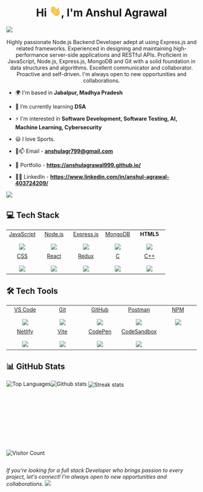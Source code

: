 
<h1 align="center"> Hi <img height="30px" src="https://raw.githubusercontent.com/ABSphreak/ABSphreak/master/gifs/Hi.gif" alt="👋" />, I'm Anshul Agrawal </h1>

<img src="https://readme-typing-svg.herokuapp.com/?size=24&duration=10000&pause=1000&color=90EE90&center=true&vCenter=true&width=800&height=32&lines=A+Nodejs+Backend +Developer;A+Problem+Solver;An+Innovative+Thinker;A+Team+Player">


<p align="center" >Highly passionate Node.js Backend Developer adept at using Express.js and related frameworks. Experienced in designing and maintaining high-performance
server-side applications and RESTful APIs. Proficient in JavaScript, Node.js, Express.js,
MongoDB and Git with a solid foundation in data structures and algorithms. Excellent communicator and collaborator. Proactive and self-driven. I'm always open to new opportunities and collaborations.</p>

- 🌍 I'm based in **Jabalpur, Madhya Pradesh**

- 🌱 I’m currently learning **DSA**
 
- ⚡ I'm interested in **Software Development, Software Testing, AI, Machine Learning, Cybersecurity**

- 😃 I love Sports.

- 📧📫 Email - **anshulagr799@gmail.com**

- 💼 Portfolio - **https://anshulagrawal999.github.io/**

- 👨‍💻 LinkedIn - **https://www.linkedin.com/in/anshul-agrawal-403724209/**

  

<a href="https://www.linkedin.com/in/anshul-agrawal-403724209/"> <img  src="https://skillicons.dev/icons?i=linkedin" /> </a>

<h2 align="left"> 💻 Tech Stack</h2>
<table align="center">
  <tbody>
   <tr valign="top">
    <td width="20%" align="center">
        <a href="https://developer.mozilla.org/en-US/docs/Web/JavaScript">
          <span>JavaScript</span> <br/> <br/>
          <img height="64px" src="https://skillicons.dev/icons?i=javascript" />
        </a>
      </td>
      <td width="20%" align="center">
        <a href="https://nodejs.org/">
          <span>Node.js</span> <br/> <br/>
          <img height="64px" src="https://skillicons.dev/icons?i=nodejs" />
        </a>
      </td>
      <td width="20%" align="center">
        <a href="http://expressjs.com/">
          <span>Express.js</span> <br/> <br/>
          <img height="64px" src="https://skillicons.dev/icons?i=expressjs" />
        </a>
      </td>
      <td width="20%" align="center">
        <a href="https://www.mongodb.org/">
          <span>MongoDB</span> <br/> <br/>
          <img height="64px" src="https://skillicons.dev/icons?i=mongodb" />
        </a>
      </td>
      <td width="20%" align="center">
        <a style="font-weight: bold; text-decoration: none;" href="https://developer.mozilla.org/en-US/docs/Web/HTML">
          <span>HTML5</span> <br/> <br/>
          <img height="64px" src="https://skillicons.dev/icons?i=html" />
        </a>
      </td>
    </tr> 
    <tr>
      <td width="20%" align="center">
        <a href="https://developer.mozilla.org/en-US/docs/Web/CSS">
          <span>CSS</span> <br/> <br/>
          <img height="64px" src="https://skillicons.dev/icons?i=css" />
        </a>
      </td>
      <td width="20%" align="center">
        <a href="https://react.dev/">
          <span>React</span> <br/> <br/>
          <img height="64px" src="https://skillicons.dev/icons?i=react" />
        </a>
      </td>
     <td width="20%" align="center">
        <a href="https://redux.js.org/">
          <span>Redux</span> <br/> <br/>
          <img height="64px" src="https://skillicons.dev/icons?i=redux" />
        </a>
      </td>
     <td width="20%" align="center">
        <a href="https://www.geeksforgeeks.org/c-programming-language/">
          <span>C</span> <br/> <br/>
          <img height="64px" src="https://skillicons.dev/icons?i=c" />
        </a>
      </td>
     <td width="20%" align="center">
        <a href="https://www.geeksforgeeks.org/c-plus-plus/">
          <span>C++</span> <br/> <br/>
          <img height="64px" src="https://skillicons.dev/icons?i=cpp" />
        </a>
      </td>
    </tr>
  </tbody>
</table>


<h2 align="left"> 🛠️ Tech Tools </h2>
<table align="center">
  <tbody>
   <tr valign="top">
    <td width="20%" align="center">
        <a href="https://code.visualstudio.com/">
          <span>VS Code</span> <br/> <br/>
          <img height="64px" src="https://skillicons.dev/icons?i=vscode" />
        </a>
      </td>
      <td width="20%" align="center">
        <a href="https://git-scm.com/">
          <span>Git</span> <br/> <br/>
          <img height="64px" src="https://skillicons.dev/icons?i=git" />
        </a>
      </td>
      <td width="20%" align="center">
        <a href="https://github.com/">
          <span>GitHub</span> <br/> <br/>
          <img height="64px" src="https://skillicons.dev/icons?i=github" />
        </a>
      </td>
     <td width="20%" align="center">
        <a href="https://www.getpostman.com/">
          <span>Postman</span> <br/> <br/>
          <img height="64px" src="https://skillicons.dev/icons?i=postman" />
        </a>
      </td>
      <td width="20%" align="center">
        <a href="https://www.npmjs.com/">
          <span>NPM</span> <br/> <br/>
          <img height="64px" src="https://skillicons.dev/icons?i=npm" />
        </a>
      </td>
    </tr> 
    <tr>
      <td width="20%" align="center">
        <a href="https://www.netlify.app/">
          <span>Netlify</span> <br/> <br/>
          <img height="64px" src="https://skillicons.dev/icons?i=netlify" />
        </a>
      </td>
      <td width="20%" align="center">
        <a href="https://vitejs.dev/">
          <span>Vite</span> <br/> <br/>
          <img height="64px" src="https://skillicons.dev/icons?i=vite" />
        </a>
      </td>
     <td width="20%" align="center">
        <a href="https://codepen.io/">
          <span>CodePen</span> <br/> <br/>
          <img height="64px" src="https://skillicons.dev/icons?i=codepen" />
        </a>
      </td>
     <td width="20%" align="center">
        <a href="https://codesandbox.io/">
          <span>CodeSandbox</span> <br/> <br/>
          <img height="64px" src="https://avatars.githubusercontent.com/u/32880324?s=200&v=4" />
        </a>
      </td>
    </tr>
  </tbody>
</table>


<h2 align="left"> 📊 GitHub Stats </h2>

<img src="https://github-readme-stats-salesp07.vercel.app/api?username=AnshulAgrawal999&count_private=true&show_icons=true&theme=chartreuse-dark&rank_icon=github&border_radius=10" alt="Github stats" style="height: 160px;" />

<img align="center" src="https://github-readme-streak-stats.herokuapp.com/?user=AnshulAgrawal999&theme=chartreuse-dark&border_radius=10" alt="Streak stats" style="height: 160px;" />

<img align="left" src="https://github-readme-stats.vercel.app/api/top-langs?username=AnshulAgrawal999&show_icons=true&locale=en&layout=compact&theme=chartreuse-dark&border_radius=10" alt="Top Languages" style="height: 160px;" />

<br/><br/><br/><br/><br/><br/><br/><br/>

<img align="left" src="https://komarev.com/ghpvc/?username=AnshulAgrawal999&label=Profile%20views&color=0e75b6&style=flat&theme=chartreuse-dark" alt="Visitor Count" /> 

<!-- <img align="center" src="https://profile-counter.glitch.me/AnshulAgrawal999/count.svg" alt="Visitor Count" /> -->

<br/>

##

<div><em>If you're looking for a full stack Developer who brings passion to every project, let's connect! I'm always open to new opportunities and collaborations.</em> <img src="https://media.giphy.com/media/7j2hfyeVcDtf2/giphy.gif" width="50" /></div>

